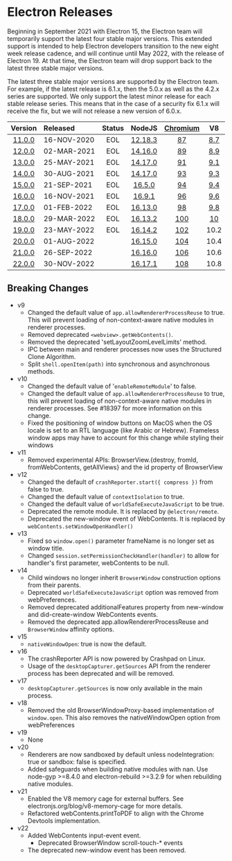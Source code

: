 # Electron Releases

Beginning in September 2021 with Electron 15, the Electron team will temporarily support the latest four stable major versions. This extended support is intended to help Electron developers transition to the new eight week release cadence, and will continue until May 2022, with the release of Electron 19. At that time, the Electron team will drop support back to the latest three stable major versions.

The latest three stable major versions are supported by the Electron team. For example, if the latest release is 6.1.x, then the 5.0.x as well as the 4.2.x series are supported. We only support the latest minor release for each stable release series. This means that in the case of a security fix 6.1.x will receive the fix, but we will not release a new version of 6.0.x.


|                               Version                               | Released    | Status |          NodeJS           |                         [Chromium](https://chromestatus.com/roadmap)                         |             V8              |
| :-----------------------------------------------------------------: | :---------- | :----: | :-----------------------: | :------------------------------------------------------: | :-------------------------: |
| [11.0.0](https://github.com/electron/electron/releases/tag/v11.0.0) | 16-NOV-2020 |  EOL   | [12.18.3](../node/v12.md) |                            [87](https://chromestatus.com/features#milestone%3D87)                            | [8.7](../v8/releases.md#87) |
| [12.0.0](https://github.com/electron/electron/releases/tag/v12.0.0) | 02-MAR-2021 |  EOL   | [14.16.0](../node/v14.md) |                            [89](https://chromestatus.com/features#milestone%3D89)                            | [8.9](../v8/releases.md#89) |
| [13.0.0](https://github.com/electron/electron/releases/tag/v13.0.0) | 25-MAY-2021 |  EOL   | [14.17.0](../node/v14.md) |                            [91](https://chromestatus.com/features#milestone%3D91)                            | [9.1](../v8/releases.md#91) |
| [14.0.0](https://github.com/electron/electron/releases/tag/v14.0.0) | 30-AUG-2021 |  EOL   | [14.17.0](../node/v14.md) |                            [93](https://chromestatus.com/features#milestone%3D93)                            | [9.3](../v8/releases.md#93) |
| [15.0.0](https://github.com/electron/electron/releases/tag/v15.0.0) | 21-SEP-2021 |  EOL   | [16.5.0](../node/v16.md)  |                            [94](https://chromestatus.com/features#milestone%3D94)                            | [9.4](../v8/releases.md#94) |
| [16.0.0](https://github.com/electron/electron/releases/tag/v16.0.0) | 16-NOV-2021 |  EOL   | [16.9.1](../node/v16.md)  |                            [96](https://chromestatus.com/features#milestone%3D96)                            | [9.6](../v8/releases.md#96) |
| [17.0.0](https://github.com/electron/electron/releases/tag/v17.0.0) | 01-FEB-2022 |  EOL   | [16.13.0](../node/v16.md) |                            [98](https://chromestatus.com/features#milestone%3D98)                            | [9.8](../v8/releases.md#98) |
| [18.0.0](https://github.com/electron/electron/releases/tag/v18.0.0) | 29-MAR-2022 |  EOL   | [16.13.2](../node/v16.md) |                           [100](https://chromestatus.com/features#milestone%3D100)                            | [10](../v8/releases.md#100) | 
| [19.0.0](https://github.com/electron/electron/releases/tag/v19.0.0) | 23-MAY-2022 |  EOL   | [16.14.2](../node/v16.md) |                           [102](https://chromestatus.com/features#milestone%3D102)                            |           10.2                  |
| [20.0.0](https://github.com/electron/electron/releases/tag/v20.0.0) | 01-AUG-2022 |        | [16.15.0](../node/v16.md) |                           [104](https://chromestatus.com/features#milestone%3D104)                            |           10.4                  |
| [21.0.0](https://github.com/electron/electron/releases/tag/v21.0.0) | 26-SEP-2022 |        | [16.16.0](../node/v16.md) | [106](https://chromestatus.com/features#milestone%3D106) |      10.6                       |
| [22.0.0](https://github.com/electron/electron/releases/tag/v22.0.0) | 30-NOV-2022 |  | [16.17.1](../node/v16.md) | [108](https://chromestatus.com/features#milestone%3D108) | 10.8 |



## Breaking Changes

- v9
  - Changed the default value of `app.allowRendererProcessReuse` to true. This will prevent loading of non-context-aware native modules in renderer processes.
  - Removed deprecated `<webview>.getWebContents()`.
  - Removed the deprecated 'setLayoutZoomLevelLimits' method.
  - IPC between main and renderer processes now uses the Structured Clone Algorithm.
  - Split `shell.openItem(path)` into synchronous and asynchronous methods.
- v10
  - Changed the default value of '`enableRemoteModule`' to false.
  - Changed the default value of `app.allowRendererProcessReuse` to true, this will prevent loading of non-context-aware native modules in renderer processes. See #18397 for more information on this change.
  - Fixed the positioning of window buttons on MacOS when the OS locale is set to an RTL language (like Arabic or Hebrew). Frameless window apps may have to account for this change while styling their windows
- v11
  - Removed experimental APIs: BrowserView.{destroy, fromId, fromWebContents, getAllViews} and the id property of BrowserView
- v12
  - Changed the default of `crashReporter.start({ compress })` from false to true.
  - Changed the default value of `contextIsolation` to true.
  - Changed the default value of `worldSafeExecuteJavaScript` to be true.
  - Deprecated the remote module. It is replaced by `@electron/remote`.
  - Deprecated the new-window event of WebContents. It is replaced by `webContents.setWindowOpenHandler()`
- v13
  - Fixed so `window.open()` parameter frameName is no longer set as window title.
  - Changed `session.setPermissionCheckHandler(handler)` to allow for handler's first parameter, webContents to be null.
- v14
  - Child windows no longer inherit `BrowserWindow` construction options from their parents.
  - Deprecated `worldSafeExecuteJavaScript` option was removed from webPreferences.
  - Removed deprecated additionalFeatures property from new-window and did-create-window WebContents events.
  - Removed the deprecated app.allowRendererProcessReuse and `BrowserWindow` affinity options.
- v15
  - `nativeWindowOpen`: true is now the default.
- v16
  - The crashReporter API is now powered by Crashpad on Linux.
  - Usage of the `desktopCapturer.getSources` API from the renderer process has been deprecated and will be removed.
- v17
  - `desktopCapturer.getSources` is now only available in the main process.
- v18
  - Removed the old BrowserWindowProxy-based implementation of `window.open`. This also removes the nativeWindowOpen option from webPreferences
- v19
  - None
- v20
  - Renderers are now sandboxed by default unless nodeIntegration: true or sandbox: false is specified.
  - Added safeguards when building native modules with nan. Use node-gyp >=8.4.0 and electron-rebuild >=3.2.9 for when rebuilding native modules.
- v21
  - Enabled the V8 memory cage for external buffers. See electronjs.org/blog/v8-memory-cage for more details.
  - Refactored webContents.printToPDF to align with the Chrome Devtools implementation.
- v22
  - Added WebContents input-event event. 
    - Deprecated BrowserWindow scroll-touch-* events
  - The deprecated new-window event has been removed.
